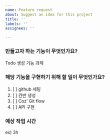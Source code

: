 ```yaml
---
name: Feature request
about: Suggest an idea for this project
title: ''
labels: ''
assignees: ''

---
```


### 만들고자 하는 기능이 무엇인가요?
Todo 생성 기능 과제

### 해당 기능을 구현하기 위해 할 일이 무엇인가요?
1. [ ] github 세팅
2. [ ] 칸반 생성
3. [ ] Coz’ Git flow
4. [ ] API 구현

### 예상 작업 시간
ex) 3h
